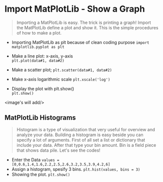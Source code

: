 # Import MatPlotLib - Show a Graph
> Importing a MatPlotLib is easy. The trick is printing a graph! Import the MatPlotLib define a plot and show it. This is the simple procedures of how to make a plot.

* Importing MatPlotLib as plt because of clean coding purpose
`import matplotlib.pyplot as plt`
  
* Make a line plot:  x-axis, y-axis  
`plt.plot(data#1, data#2)`  

* Make a scatter plot; 
`plt.scatter(data#1, data#2)`
 
* Make x-axis logarithmic scale
`plt.xscale('log')`
  
* Display the plot with plt.show()  
`plt.show()`

<image's will add/>

## MatPlotLib Histograms

> Histogram is a type of visualization that very useful for overview and analyze your data. Building a histogram is easy beside you can specify a lot of arguments. First of all set a list or dictionary that include your data. After that type your bin amount. Bin is a field piece that shows data pile. Let's see the codes!

* Enter the Data
`values = [0,0.6,1.4,1.6,2.2,2.5,2.6,3.2,3.5,3.9,4.2,6]`
* Assign a histogram, spesify 3 bins.
`plt.hist(values, bins = 3)`
* Showing the plot.
`plt.show()`

